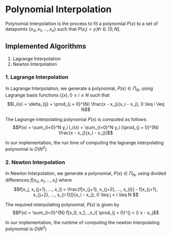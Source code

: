 # Polynomial Interpolation

Polynomial Interpolation is the process to fit a polynomial $P(x)$ to a set of datapoints $\{x_0, x_1, ..., x_n\}$ such that 
$P(x_i) = y_i \forall i \in [0,N]$.

## Implemented Algorithms 
1. Lagrange Interpolation 
2. Newton Interpolation

### 1. Lagrange Interpolation 
In Lagrange Interpolation, we generate a polynomial, $P(x) \in \Pi_N$, using Lagrange basis functions $l_i(x), 0 \leq i \leq N$ such that  $$l_i(x) =  \delta_{ij} = \prod_{j = 0}^{N} \frac{x - x_j}{x_i - x_j}, 0 \leq i \leq N$$

The Lagrange interpolating polynomial $P(x)$ is computed as follows: $$P(x) = \sum_{i=0}^N y_i l_i(x) = \sum_{i=0}^N y_i (\prod_{j = 0}^{N} \frac{x - x_j}{x_i - x_j})$$

In our implementation, the run time of computing the lagrange interpolating polynomial is $O(N^2)$. 

### 2. Newton Interpolation 
In Newton Interpolation, we generate a polynomial, $P(x) \in \Pi_N$, using divided differences $f[x_0, x_1, ..., x_i]$ where 
$$f[x_j, x_{j+1}, ..., x_i] = \frac{f[x_{j+1}, x_{j+2}, ..., x_{i}] - f[x_{j+1}, x_{j+2}, ..., x_{i-1}]}{x_i - x_j}, 0 \leq j < i \leq N  $$

The required interpolating polynomial, $P(x)$ is given by $$P(x) = \sum_{i=0}^{N} f[x_0, x_1,..,x_i] \prod_{j = 0}^{j < i} x - x_j$$

In our implementation, the runtime of computing the newton interpolating polynomial is $O(N^2)$
